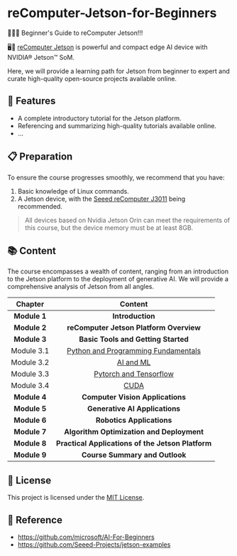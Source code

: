 # reComputer-Jetson-for-Beginners

<!-- TODO: A poster needs to be designed here-->

🚀🚀🚀 Beginner's Guide to reComputer Jetson!!!

🖥️📶 [reComputer Jetson](https://www.seeedstudio.com/tag/nvidia.html) is powerful and compact edge AI device with NVIDIA® Jetson™ SoM.

Here, we will provide a learning path for Jetson from beginner to expert and curate high-quality open-source projects available online. 

## 🔦 Features
- A complete introductory tutorial for the Jetson platform.
- Referencing and summarizing high-quality tutorials available online.
- ...

## 📋 Preparation
To ensure the course progresses smoothly, we recommend that you have:

1. Basic knowledge of Linux commands.
2. A Jetson device, with the [Seeed reComputer J3011](https://www.seeedstudio.com/reComputer-J3011-p-5590.html) being recommended.

> All devices based on Nvidia Jetson Orin can meet the requirements of this course, but the device memory must be at least 8GB.

## 📚 Content
The course encompasses a wealth of content, ranging from an introduction to the Jetson platform to the deployment of generative AI. We will provide a comprehensive analysis of Jetson from all angles.

<!-- TODO: A poster needs to be designed here-->

| **Chapter** | **Content** |
|:-----------:|:-----------:|
| **Module 1**     | **Introduction** |
| **Module 2**     | **reComputer Jetson Platform Overview** |
| **Module 3**     | **Basic Tools and Getting Started** |
| Module 3.1   | [Python and Programming Fundamentals](./3-Basic-Tools-and-Getting-Started/3.1-Python-and-Programming-Fundamentals/README.md) |
| Module 3.2   | [AI and ML](./3-Basic-Tools-and-Getting-Started/3.2-AI-and-ML/README.md) |
| Module 3.3   | [Pytorch and Tensorflow](./3-Basic-Tools-and-Getting-Started/3.3-Pytorch-and-Tensorflow/README.md) |
| Module 3.4   | [CUDA](./3-Basic-Tools-and-Getting-Started/3.4-CUDA/README.md) |
| **Module 4**     | **Computer Vision Applications** |
| **Module 5**     | **Generative AI Applications** |
| **Module 6**     | **Robotics Applications** |
| **Module 7**     | **Algorithm Optimization and Deployment** |
| **Module 8**     | **Practical Applications of the Jetson Platform** |
| **Module 9**     | **Course Summary and Outlook** |

## 📜 License
This project is licensed under the [MIT License](https://github.com/Seeed-Projects/reComputer-Jetson-for-Beginners/blob/main/LICENSE).

<!-- TODO:
Some of the referenced content has its own specific license type, need to create a table to display it. 
-->

## 🔗 Reference
- https://github.com/microsoft/AI-For-Beginners
- https://github.com/Seeed-Projects/jetson-examples

